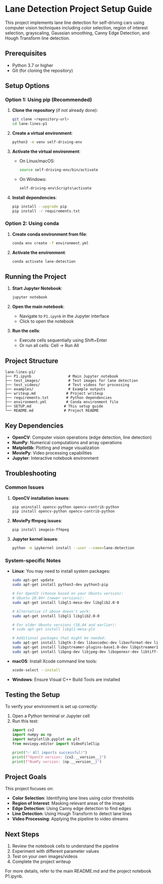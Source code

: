 # Lane Detection Project Setup Guide

This project implements lane line detection for self-driving cars using computer vision techniques including color selection, region of interest selection, grayscaling, Gaussian smoothing, Canny Edge Detection, and Hough Transform line detection.

## Prerequisites

- Python 3.7 or higher
- Git (for cloning the repository)

## Setup Options

### Option 1: Using pip (Recommended)

1. **Clone the repository** (if not already done):
   ```bash
   git clone <repository-url>
   cd lane-lines-p1
   ```

2. **Create a virtual environment**:
   ```bash
   python3 -m venv self-driving-env
   ```

3. **Activate the virtual environment**:
   - On Linux/macOS:
     ```bash
     source self-driving-env/bin/activate
     ```
   - On Windows:
     ```bash
     self-driving-env\Scripts\activate
     ```

4. **Install dependencies**:
   ```bash
   pip install --upgrade pip
   pip install -r requirements.txt
   ```

### Option 2: Using conda

1. **Create conda environment from file**:
   ```bash
   conda env create -f environment.yml
   ```

2. **Activate the environment**:
   ```bash
   conda activate lane-detection
   ```

## Running the Project

1. **Start Jupyter Notebook**:
   ```bash
   jupyter notebook
   ```

2. **Open the main notebook**:
   - Navigate to `P1.ipynb` in the Jupyter interface
   - Click to open the notebook

3. **Run the cells**:
   - Execute cells sequentially using Shift+Enter
   - Or run all cells: Cell → Run All

## Project Structure

```
lane-lines-p1/
├── P1.ipynb                 # Main Jupyter notebook
├── test_images/             # Test images for lane detection
├── test_videos/             # Test videos for processing
├── examples/                # Example outputs
├── writeup.md              # Project writeup
├── requirements.txt        # Python dependencies
├── environment.yml         # Conda environment file
├── SETUP.md               # This setup guide
└── README.md              # Project README
```

## Key Dependencies

- **OpenCV**: Computer vision operations (edge detection, line detection)
- **NumPy**: Numerical computations and array operations
- **Matplotlib**: Plotting and image visualization
- **MoviePy**: Video processing capabilities
- **Jupyter**: Interactive notebook environment

## Troubleshooting

### Common Issues

1. **OpenCV installation issues**:
   ```bash
   pip uninstall opencv-python opencv-contrib-python
   pip install opencv-python opencv-contrib-python
   ```

2. **MoviePy ffmpeg issues**:
   ```bash
   pip install imageio-ffmpeg
   ```

3. **Jupyter kernel issues**:
   ```bash
   python -m ipykernel install --user --name=lane-detection
   ```

### System-specific Notes

- **Linux**: You may need to install system packages:
  ```bash
  sudo apt-get update
  sudo apt-get install python3-dev python3-pip
  
  # For OpenCV (choose based on your Ubuntu version):
  # Ubuntu 20.04+ (newer versions):
  sudo apt-get install libgl1-mesa-dev libglib2.0-0
  
  # Alternative if above doesn't work:
  sudo apt-get install libgl1 libglib2.0-0
  
  # For older Ubuntu versions (18.04 and earlier):
  # sudo apt-get install libgl1-mesa-glx
  
  # Additional packages that might be needed:
  sudo apt-get install libgtk-3-dev libavcodec-dev libavformat-dev libswscale-dev
  sudo apt-get install libgstreamer-plugins-base1.0-dev libgstreamer1.0-dev
  sudo apt-get install libpng-dev libjpeg-dev libopenexr-dev libtiff-dev libwebp-dev
  ```

- **macOS**: Install Xcode command line tools:
  ```bash
  xcode-select --install
  ```

- **Windows**: Ensure Visual C++ Build Tools are installed

## Testing the Setup

To verify your environment is set up correctly:

1. Open a Python terminal or Jupyter cell
2. Run this test:
   ```python
   import cv2
   import numpy as np
   import matplotlib.pyplot as plt
   from moviepy.editor import VideoFileClip
   
   print("✅ All imports successful!")
   print(f"OpenCV version: {cv2.__version__}")
   print(f"NumPy version: {np.__version__}")
   ```

## Project Goals

This project focuses on:
- **Color Selection**: Identifying lane lines using color thresholds
- **Region of Interest**: Masking relevant areas of the image
- **Edge Detection**: Using Canny edge detection to find edges
- **Line Detection**: Using Hough Transform to detect lane lines
- **Video Processing**: Applying the pipeline to video streams

## Next Steps

1. Review the notebook cells to understand the pipeline
2. Experiment with different parameter values
3. Test on your own images/videos
4. Complete the project writeup

For more details, refer to the main README.md and the project notebook P1.ipynb. 
